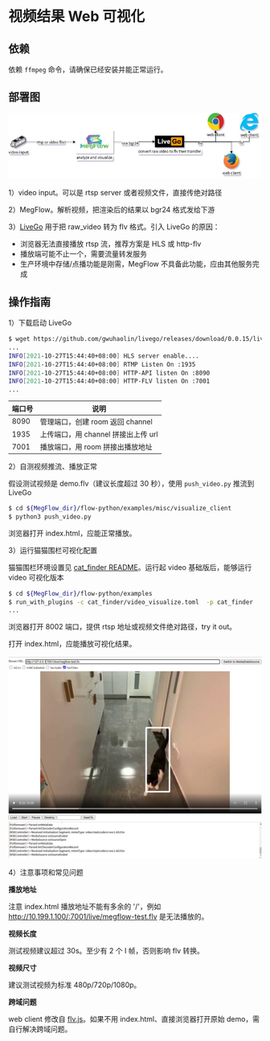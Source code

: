 # 视频结果 Web 可视化

## 依赖
依赖 `ffmpeg` 命令，请确保已经安装并能正常运行。

## 部署图

![](../images/visualize_deployment.jpg)

1）video input。可以是 rtsp server 或者视频文件，直接传绝对路径

2）MegFlow。解析视频，把渲染后的结果以 bgr24 格式发给下游

3）[LiveGo](https://github.com/gwuhaolin/livego) 用于把 raw_video 转为 flv 格式。引入 LiveGo 的原因：
* 浏览器无法直接播放 rtsp 流，推荐方案是 HLS 或 http-flv
* 播放端可能不止一个，需要流量转发服务
* 生产环境中存储/点播功能是刚需，MegFlow 不具备此功能，应由其他服务完成

## 操作指南

1）下载启动 LiveGo
```bash
$ wget https://github.com/gwuhaolin/livego/releases/download/0.0.15/livego_0.0.15_linux_amd64.tar.gz && tar xvf livego_0.0.15_linux_amd64.tar.gz && ./livego &
... 
INFO[2021-10-27T15:44:40+08:00] HLS server enable....                        
INFO[2021-10-27T15:44:40+08:00] RTMP Listen On :1935                         
INFO[2021-10-27T15:44:40+08:00] HTTP-API listen On :8090                     
INFO[2021-10-27T15:44:40+08:00] HTTP-FLV listen On :7001                     
...
```

| 端口号 | 说明 |
| --------- | ------ |
| 8090 | 管理端口，创建 room 返回 channel |
| 1935 | 上传端口，用 channel 拼接出上传 url |
| 7001 | 播放端口，用 room 拼接出播放地址 |

2）自测视频推流、播放正常

假设测试视频是 demo.flv（建议长度超过 30 秒），使用 `push_video.py` 推流到 LiveGo
```bash
$ cd ${MegFlow_dir}/flow-python/examples/misc/visualize_client
$ python3 push_video.py
```
浏览器打开 index.html，应能正常播放。

3）运行猫猫围栏可视化配置

猫猫围栏环境设置见 [ cat_finder README](../built-in-applications/cat_finder.md)。运行起 video 基础版后，能够运行video 可视化版本

```bash
$ cd ${MegFlow_dir}/flow-python/examples
$ run_with_plugins -c cat_finder/video_visualize.toml  -p cat_finder
...
```
浏览器打开 8002 端口，提供 rtsp 地址或视频文件绝对路径，try it out。

打开 index.html，应能播放可视化结果。

![](../images/visualize_result.jpg)


4）注意事项和常见问题

**播放地址**

注意 index.html 播放地址不能有多余的 '/'，例如 http://10.199.1.100/:7001/live/megflow-test.flv 是无法播放的。

**视频长度**

测试视频建议超过 30s。至少有 2 个 I 帧，否则影响 flv 转换。

**视频尺寸**

建议测试视频为标准 480p/720p/1080p。

**跨域问题**

web client 修改自 [flv.js](https://github.com/bilibili/flv.js)。如果不用 index.html、直接浏览器打开原始 demo，需自行解决跨域问题。
